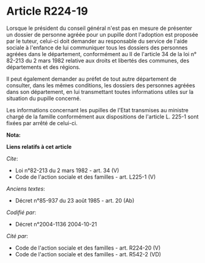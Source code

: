 # Article R224-19

Lorsque le président du conseil général n'est pas en mesure de présenter un dossier de personne agréée pour un pupille dont
l'adoption est proposée par le tuteur, celui-ci doit demander au responsable du service de l'aide sociale à l'enfance de lui
communiquer tous les dossiers des personnes agréées dans le département, conformément au II de l'article 34 de la loi n°
82-213 du 2 mars 1982 relative aux droits et libertés des communes, des départements et des régions. 

Il peut également demander au préfet de tout autre département de consulter, dans les mêmes conditions, les dossiers des
personnes agréées dans son département, en lui transmettant toutes informations utiles sur la situation du pupille concerné. 

Les informations concernant les pupilles de l'Etat transmises au ministre chargé de la famille conformément aux dispositions
de l'article L. 225-1 sont fixées par arrêté de celui-ci.

**Nota:**



**Liens relatifs à cet article**

_Cite_:

  - Loi n°82-213 du 2 mars 1982 - art. 34 (V)
  - Code de l'action sociale et des familles - art. L225-1 (V)

_Anciens textes_:

  - Décret n°85-937 du 23 août 1985 - art. 20 (Ab)

_Codifié par_:

  - Décret n°2004-1136 2004-10-21

_Cité par_:

  - Code de l'action sociale et des familles - art. R224-20 (V)
  - Code de l'action sociale et des familles - art. R542-2 (VD)
